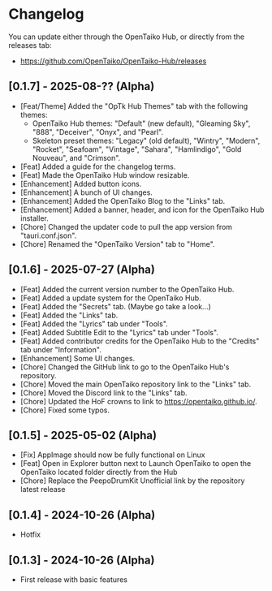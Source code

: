 # Changelog

You can update either through the OpenTaiko Hub, or directly from the releases tab:
- https://github.com/OpenTaiko/OpenTaiko-Hub/releases

## [0.1.7] - 2025-08-?? (Alpha)

- [Feat/Theme] Added the "OpTk Hub Themes" tab with the following themes:
    - OpenTaiko Hub themes: "Default" (new default), "Gleaming Sky", "888", "Deceiver", "Onyx", and "Pearl".
    - Skeleton preset themes: "Legacy" (old default), "Wintry", "Modern", "Rocket", "Seafoam", "Vintage", "Sahara", "Hamlindigo", "Gold Nouveau", and "Crimson".
- [Feat] Added a guide for the changelog terms.
- [Feat] Made the OpenTaiko Hub window resizable.
- [Enhancement] Added button icons.
- [Enhancement] A bunch of UI changes.
- [Enhancement] Added the OpenTaiko Blog to the "Links" tab.
- [Enhancement] Added a banner, header, and icon for the OpenTaiko Hub installer.
- [Chore] Changed the updater code to pull the app version from "tauri.conf.json".
- [Chore] Renamed the "OpenTaiko Version" tab to "Home".


## [0.1.6] - 2025-07-27 (Alpha)

- [Feat] Added the current version number to the OpenTaiko Hub.
- [Feat] Added a update system for the OpenTaiko Hub.
- [Feat] Added the "Secrets" tab. (Maybe go take a look...)
- [Feat] Added the "Links" tab.
- [Feat] Added the "Lyrics" tab under "Tools".
- [Feat] Added Subtitle Edit to the "Lyrics" tab under "Tools".
- [Feat] Added contributor credits for the OpenTaiko Hub to the "Credits" tab under "Information".
- [Enhancement] Some UI changes.
- [Chore] Changed the GitHub link to go to the OpenTaiko Hub's repository.
- [Chore] Moved the main OpenTaiko repository link to the "Links" tab.
- [Chore] Moved the Discord link to the "Links" tab.
- [Chore] Updated the HoF crowns to link to https://opentaiko.github.io/.
- [Chore] Fixed some typos.

## [0.1.5] - 2025-05-02 (Alpha)

- [Fix] AppImage should now be fully functional on Linux
- [Feat] Open in Explorer button next to Launch OpenTaiko to open the OpenTaiko located folder directly from the Hub
- [Chore] Replace the PeepoDrumKit Unofficial link by the repository latest release

## [0.1.4] - 2024-10-26 (Alpha)

- Hotfix

## [0.1.3] - 2024-10-26 (Alpha)

- First release with basic features